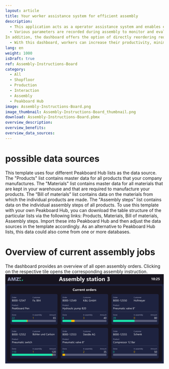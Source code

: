 ```yaml
---
layout: article
title: Your worker assistance system for efficient assembly 
description: 
  - This application acts as a operator assistance system and enables efficient and error-free assembly. The interactive dashboard initially provides an overview of the progress of all open assembly orders. When an order is selected by clicking on its tile using a touchscreen or a mouse connected to the Peakboard Box, the worker receives step-by-step instructions for assembling the particular product. The instructions are conveyed by descriptive text, images, technical drawings, and a list of materials. 
  - Various parameters are recorded during assembly to monitor and evaluate the production process. This includes recording the time required and counting the OK and NOK parts at the end of assembly. This data is used for quality control and makes it possible to optimize your production process and make possible improvements more quickly.
In addition, the dashboard offers the option of directly reordering required materials in internal warehouse logistics or reporting problems to those responsible for production.
  - With this dashboard, workers can increase their productivity, minimize errors, and ensure smooth assembly. Likewise, new company employees can now get started in assembly without a great deal of training. 
lang: en
weight: 1000
isDraft: true
ref: Assembly-Instructions-Board
category:
  - All
  - Shopfloor
  - Production
  - Interaction
  - Assembly
  - Peakboard Hub
image: Assembly-Instructions-Board.png
image_thumbnail: Assembly-Instructions-Board_thumbnail.png
download: Assembly-Instructions-Board.pbmx
overview_description:
overview_benefits:
overview_data_sources:
---
```

# possible data sources
This template uses four different Peakboard Hub lists as the data source. The "Products" list contains master data for all products that your company manufactures. The "Materials" list contains master data for all materials that are kept in your warehouse and that are required to manufacture your products. The “Bill of materials” list contains data on the materials from which the individual products are made. The "Assembly steps" list contains data on the individual assembly steps of all products. To use this template with your own Peakboard Hub, you can download the table structure of the particular lists via the following links: Products, Materials, Bill of materials, Assembly steps. Import these into Peakboard Hub and then adjust the data sources in the template accordingly. As an alternative to Peakboard Hub lists, this data could also come from one or more databases.

# Overview of current assembly jobs
The dashboard provides an overview of all open assembly orders. Clicking on the respective tile opens the corresponding assembly instruction.
![image_live](Assembly-Instructions-Board-Orders.png)
